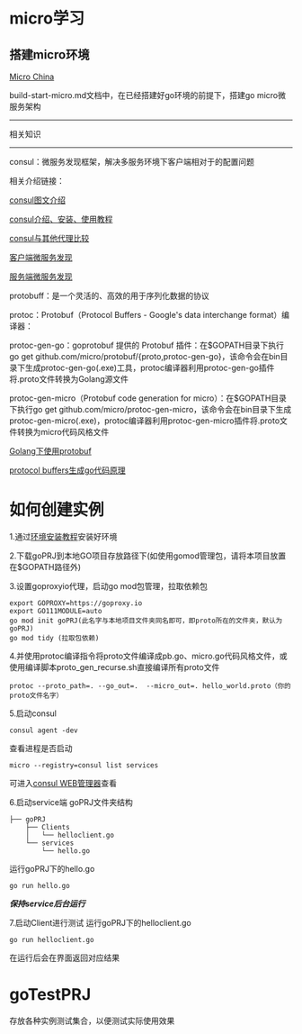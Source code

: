 # micro学习
## 搭建micro环境
[Micro China](https://github.com/micro-in-cn)

build-start-micro.md文档中，在已经搭建好go环境的前提下，搭建go micro微服务架构
***
相关知识
***
consul：微服务发现框架，解决多服务环境下客户端相对于的配置问题

相关介绍链接：

[consul图文介绍](https://www.cnblogs.com/xiaohanlin/p/8016803.html)

[consul介绍、安装、使用教程](https://blog.csdn.net/liuzhuchen/article/details/81913562)

[consul与其他代理比较](https://www.jianshu.com/p/e0986abbfe48)

[客户端微服务发现](https://microservices.io/patterns/client-side-discovery.html)

[服务端微服务发现](https://microservices.io/patterns/server-side-discovery.html)

protobuff：是一个灵活的、高效的用于序列化数据的协议

protoc：Protobuf（Protocol Buffers - Google's data interchange format）编译器：

protoc-gen-go：goprotobuf 提供的 Protobuf 插件：在$GOPATH目录下执行go get github.com/micro/protobuf/{proto,protoc-gen-go}，该命令会在bin目录下生成protoc-gen-go(.exe)工具，protoc编译器利用protoc-gen-go插件将.proto文件转换为Golang源文件

protoc-gen-micro（Protobuf code generation for micro）：在$GOPATH目录下执行go get github.com/micro/protoc-gen-micro，该命令会在bin目录下生成protoc-gen-micro(.exe)，protoc编译器利用protoc-gen-micro插件将.proto文件转换为micro代码风格文件

[Golang下使用protobuf](https://www.jianshu.com/p/f4051569fd32)

[protocol buffers生成go代码原理](https://www.cnblogs.com/charlieroro/p/9043337.html)

# 如何创建实例
1.通过[环境安装教程](https://github.com/LiuBaiSMD/start-Go-micro/blob/master/build-start-micro.md)安装好环境

2.下载goPRJ到本地GO项目存放路径下(如使用gomod管理包，请将本项目放置在$GOPATH路径外)

3.设置goproxyio代理，启动go mod包管理，拉取依赖包
```
export GOPROXY=https://goproxy.io
export GO111MODULE=auto
go mod init goPRJ(此名字与本地项目文件夹同名即可，即proto所在的文件夹，默认为goPRJ)
go mod tidy (拉取包依赖)
```

4.并使用protoc编译指令将proto文件编译成pb.go、micro.go代码风格文件，或使用编译脚本proto_gen_recurse.sh直接编译所有proto文件
```
protoc --proto_path=. --go_out=.  --micro_out=. hello_world.proto（你的proto文件名字）
```

5.启动consul
```
consul agent -dev
```
查看进程是否启动
```
micro --registry=consul list services
```
可进入[consul WEB管理器](http://localhost:8500)查看

6.启动service端
goPRJ文件夹结构
```
├── goPRJ
    ├── Clients
    │   └── helloclient.go
    └── services
        └── hello.go
```
运行goPRJ下的hello.go
```
go run hello.go
```
***保持service后台运行***

7.启动Client进行测试
运行goPRJ下的helloclient.go
```
go run helloclient.go
```
在运行后会在界面返回对应结果

# goTestPRJ
存放各种实例测试集合，以便测试实际使用效果
